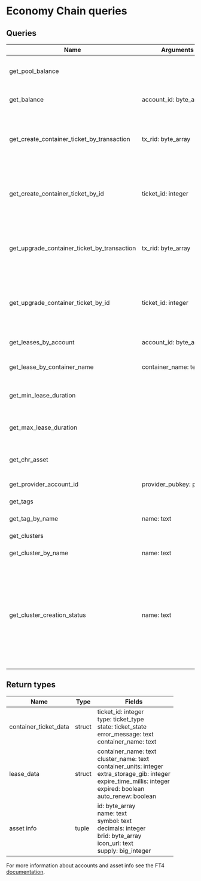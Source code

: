 # Economy Chain queries

## Queries

| Name                                        | Arguments               | Return type            | Description                                                 |
|---------------------------------------------|-------------------------|------------------------|-------------------------------------------------------------| 
| get_pool_balance                            |                         | big_integer            | Returns current balance of reward pool                      |
| get_balance                                 | account_id: byte_array  | big_integer            | Get balance of the account                                  |
| get_create_container_ticket_by_transaction  | tx_rid: byte_array      | container_ticket_data? | Returns ticket information for the create container ticket  |
| get_create_container_ticket_by_id           | ticket_id: integer      | container_ticket_data? | Returns ticket information for the create container ticket  |
| get_upgrade_container_ticket_by_transaction | tx_rid: byte_array      | container_ticket_data? | Returns ticket information for the upgrade container ticket |
| get_upgrade_container_ticket_by_id          | ticket_id: integer      | container_ticket_data? | Returns ticket information for the upgrade container ticket |
| get_leases_by_account                       | account_id: byte_array  | list<lease_data>       | Get leases for an account                                   |
| get_lease_by_container_name                 | container_name: text    | lease_data?            | Get current lease for a container                           |
| get_min_lease_duration                      |                         | integer                | Get minimum lease time in weeks                             |
| get_max_lease_duration                      |                         | integer                | Get maximum lease time in weeks                             |
| get_chr_asset                               |                         | asset info             | Get information about the CHR asset                         |
| get_provider_account_id                     | provider_pubkey: pubkey | byte_array?            | Get provider account id                                     |
| get_tags                                    |                         | list<tag_data>         | Get a list of all tags                                                                                                                                      |
| get_tag_by_name                             | name: text              | tag_data?              | Get a tag by name                                                                                                                                           |
| get_clusters                                |                         | list<cluster_data>     | Get a list of all clusters                                                                                                                                  |
| get_cluster_by_name                         | name: text              | cluster_data?          | Get a cluster by name                                                                                                                                       |
| get_cluster_creation_status                 | name: text              | cluster_creation_status| See if the cluster was created successfully, is still pending, or failed to be created. If the cluster does not exist, the creation status will be unknown. |


## Return types

| Name                  | Type   | Fields                                                                                                                                                                         |
|-----------------------|--------|--------------------------------------------------------------------------------------------------------------------------------------------------------------------------------|
| container_ticket_data | struct | ticket_id: integer<br>type: ticket_type<br>state: ticket_state<br>error_message: text<br>container_name: text                                                                  |
| lease_data            | struct | container_name: text<br>cluster_name: text<br>container_units: integer<br>extra_storage_gib: integer<br>expire_time_millis: integer<br>expired: boolean<br>auto_renew: boolean |
| asset info            | tuple  | id: byte_array<br>name: text<br>symbol: text<br>decimals: integer<br>brid: byte_array<br>icon_url: text<br>supply: big_integer                                                 |

For more information about accounts and asset info see the FT4 [documentation](https://docs.chromia.com/category/ft4-accounts-and-tokens).
